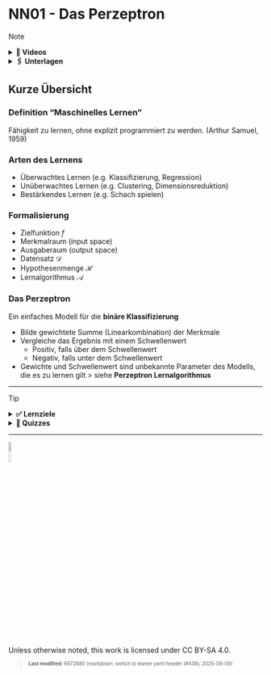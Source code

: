 # NN01 - Das Perzeptron

> [!NOTE]
>
> <details>
>
> <summary><strong>🎦 Videos</strong></summary>
>
> - [NN1.1 - Einführung](https://youtu.be/IJdiwITTC9Y)
> - [NN1.2 - Fallstudie und
>   Formalisierung](https://youtu.be/oWcvFyLgqYc)
> - [NN1.3 - Das Perzeptron Modell](https://youtu.be/ZvWpI0Doocc)
> - [NN1.4 - Perzeptron Beispiel](https://youtu.be/8Rdw2NBCCJk)
> - [NN1.5 - Der Perzeptron
>   Lernalgorithmus](https://youtu.be/JD8Qsg8_kQI)
>
> </details>
>
> <details>
>
> <summary><strong>🖇 Unterlagen</strong></summary>
>
> - [NN01-Das_Perzeptron.pdf](https://github.com/Artificial-Intelligence-HSBI-TDU/KI-Vorlesung/blob/master/lecture/nn/files/NN01-Das_Perzeptron.pdf)
>
> </details>

## Kurze Übersicht

### Definition “Maschinelles Lernen”

Fähigkeit zu lernen, ohne explizit programmiert zu werden. (Arthur
Samuel, 1959)

### Arten des Lernens

- Überwachtes Lernen (e.g. Klassifizierung, Regression)
- Unüberwachtes Lernen (e.g. Clustering, Dimensionsreduktion)
- Bestärkendes Lernen (e.g. Schach spielen)

### Formalisierung

- Zielfunktion $`f`$
- Merkmalraum (input space)
- Ausgaberaum (output space)
- Datensatz $`\mathcal{D}`$
- Hypothesenmenge $`\mathcal{H}`$
- Lernalgorithmus $`\mathcal{A}`$

### Das Perzeptron

Ein einfaches Modell für die **binäre Klassifizierung**

- Bilde gewichtete Summe (Linearkombination) der Merkmale
- Vergleiche das Ergebnis mit einem Schwellenwert
  - Positiv, falls über dem Schwellenwert
  - Negativ, falls unter dem Schwellenwert
- Gewichte und Schwellenwert sind unbekannte Parameter des Modells, die
  es zu lernen gilt \> siehe **Perzeptron Lernalgorithmus**

------------------------------------------------------------------------

> [!TIP]
>
> <details>
>
> <summary><strong>✅ Lernziele</strong></summary>
>
> - k2: Arten des maschinellen Lernens
> - k2: Formalisierung eines ML-Problems, insbesondere Klassifizierung:
>   Datensatz, Merkmalraum, Hyphotesenfunktion, Zielfunktion
> - k2: Perzeptron als linearer Klassifizierer
> - k2: Entscheidungsgrenze
> - k3: Berechnung der Entscheidungsgrenze
> - k3: Perzeptron Lernalgorithmus
>
> </details>
>
> <details>
>
> <summary><strong>🧩 Quizzes</strong></summary>
>
> - [Selbsttest Intro ML
>   (ILIAS)](https://www.hsbi.de/elearning/goto.php?target=tst_1106589&client_id=FH-Bielefeld)
>
> </details>

------------------------------------------------------------------------

<img src="https://licensebuttons.net/l/by-sa/4.0/88x31.png" width="10%">

Unless otherwise noted, this work is licensed under CC BY-SA 4.0.

<blockquote><p><sup><sub><strong>Last modified:</strong> 6672880 (markdown: switch to leaner yaml header (#438), 2025-08-09)<br></sub></sup></p></blockquote>
